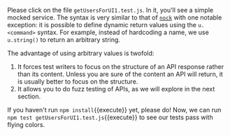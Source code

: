 Please click on the file `getUsersForUI1.test.js`. In it, you'll see a simple mocked service. The syntax is very similar to that of [`nock`](https://github.com/nock/nock) with one notable exception: it is possible to define dynamic return values using the `u.<command>` syntax. For example, instead of hardcoding a name, we use `u.string()` to return an arbitrary string.

The advantage of using arbitrary values is twofold:

1. It forces test writers to focus on the structure of an API response rather than its content. Unless you are sure of the content an API will return, it is usually better to focus on the structure.
1. It allows you to do fuzz testing of APIs, as we will explore in the next section.

If you haven't run `npm install`{{execute}} yet, please do! Now, we can run `npm test getUsersForUI1.test.js`{{execute}} to see our tests pass with flying colors.